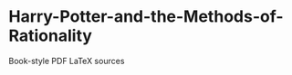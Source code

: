 Harry-Potter-and-the-Methods-of-Rationality
===========================================

Book-style PDF LaTeX sources
